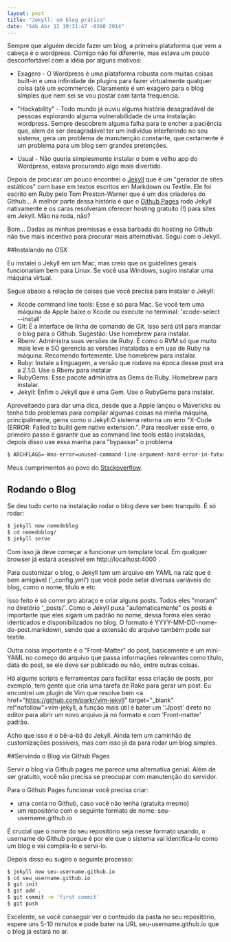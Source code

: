 ```yaml
---
layout: post
title: "Jekyll: um blog prático"
date: "Sáb Abr 12 19:31:47 -0300 2014"
---
```


Sempre que alguém decide fazer um blog, a primeira plataforma que vem a cabeça é o wordpress. Comigo não foi diferente, mas estava um pouco desconfortável com a idéia por alguns motivos:

* Exagero - O Wordpress é uma plataforma robusta com muitas coisas built-in e uma infinidade de plugins para fazer virtualmente qualquer coisa (até um ecommerce). Claramente é um exagero para o blog simples que nem sei se vou postar com tanta frequencia.

+ "Hackability" - Todo mundo já ouviu alguma história desagradável de pessoas explorando alguma vulnerabilidade de uma instalação wordpress. Sempre descobrem alguma falha para te encher a paciência que, alem de ser  desagradável ter um indivíduo interferindo no seu  sistema, gera um problema de manutenção constante, que certamente é um problema para um blog sem grandes pretenções.

+ Usual - Não queria simplesmente instalar o bom e velho app do Wordpress, estava procurando algo mais divertido.

Depois de procurar um pouco encontrei o <a href="http://jekyllrb.com/" target="_blank" title="jekyll" rel="nofollow">Jekyll</a> que é um "gerador de sites estáticos" com base em textos escritos em Markdown ou Textile. Ele foi escrito em Ruby pelo Tom Preston-Warner que é um dos criadores do Github... A melhor parte dessa história é que o <a href="http://github.io/" target="_blank" rel="nofollow" title="Github pages">Github Pages</a> roda Jekyll nativamente e os caras resolveram oferecer hosting gratuito (!) para sites em Jekyll. Mão na roda, não?

Bom... Dadas as minhas premissas e essa barbada do hosting no Github não tive mais incentivo para procurar mais alternativas. Segui com o Jekyll.


##Instalando no OSX

Eu instalei o Jekyll em um Mac, mas creio que os guidelines gerais funcionariam bem para Linux. Se você usa Windows, sugiro instalar uma máquina virtual.

Segue abaixo a relação de coisas que você precisa para instalar o Jekyll:

* Xcode command line tools: Esse é só para Mac. Se você tem uma máquina da Apple baixe o Xcode ou execute no terminal: 'xcode-select --install'
* Git: É a interface de linha de comando de Git. Isso será útil para mandar o blog para o Github. Sugestão: Use homebrew para instalar.
* Rbenv: Administra suas versões de Ruby. É como o RVM só que muito mais leve e SÓ gerencia as versões instaladas e em uso de Ruby na máquina. Recomendo fortemente. Use homebrew para instalar.
* Ruby: Instale a linguagem, a versão que rodava na época desse post era a 2.1.0. Use o Rbenv para instalar
* RubyGems: Esse pacote administra as Gems de Ruby. Homebrew para instalar.
* Jekyll: Enfim o Jekyll que é uma Gem. Use o RubyGems para instalar.

Aproveitando para dar uma dica, desde que a Apple lançou o Mavericks eu tenho tido problemas para compilar algumas coisas na minha máquina, principalmente, gems como o Jekyll.O sistema retorna um erro "X-Code (ERROR: Failed to build gem native extension.". Para resolver esse erro, o primeiro passo é garantir que as command line tools estão instaladas, depois disso use essa manha para "bypassar" o problema 

~~~ bash
$ ARCHFLAGS=-Wno-error=unused-command-line-argument-hard-error-in-future gem install jekyll
~~~

Meus cumprimentos ao povo do <a href="http://stackoverflow.com/questions/22352838/ruby-gem-install-json-fails-on-mavericks-and-xcode-5-1-unknown-argument-mul" rel="nofollow" target="_blank">Stackoverflow</a>.


## Rodando o Blog

Se deu tudo certo na instalação rodar o blog deve ser bem tranquilo. É só rodar:

~~~ bash
$ jekyll new nomedoblog
$ cd nomedoblog/
$ jekyll serve
~~~

Com isso já deve começar a funcionar um template local. Em qualquer browser já estará acessível em http://localhost:4000 .

Para customizar o blog, o Jekyll tem um arquivo em YAML na raiz que é bem amigável ('_config.yml') que você pode setar diversas variáveis do blog, como o nome, título e etc.

Isso feito é só correr pro abraço e criar alguns posts. Todos eles "moram" no diretório '_posts/'. Como o Jekyll puxa "automaticamente" os posts é importante que eles sigam um padrão no nome, dessa forma eles serão identicados e disponibilizados no blog. O formato é YYYY-MM-DD-nome-do-post.markdown, sendo que a extensão do arquivo também pode ser textile.

Outra coisa importante é o "Front-Matter" do post, basicamente é um mini-YAML no começo do arquivo que passa informações relevantes como título, data do post, se ele deve ser publicado ou não, entre outras coisas.

Há algums scripts e ferramentas para facilitar essa criação de posts, por exemplo, tem gente que cria uma tarefa de Rake para gerar um post. Eu encontrei um plugin de Vim que resolve bem <a href="https://github.com/parkr/vim-jekyll" target="_blank" rel"nofollow">vim-jekyll</a>, a função mais útil é bater um ':Jpost' direto no editor para abrir um novo arquivo já no formato e com 'Front-matter' padrão.


Acho que isso é o bê-a-bá do Jekyll. Ainda tem um caminhão de customizações possíveis, mas com isso já da para rodar um blog simples.


##Servindo o Blog via Github Pages

Servir o blog via Github pages me parece uma alternativa genial. Além de ser gratuito, você não precisa se preocupar com manutenção do servidor.

Para o Github Pages funcionar você precisa criar:

* uma conta no Github, caso você não tenha (gratuita mesmo) 
* um repositório com o seguinte formato de nome: seu-username.github.io

É crucial que o nome do seu repositório seja nesse formato usando, o username do Github porque é por ele que o sistema vai identifica-lo como um blog e vai compila-lo e servi-lo.

Depois disso eu sugiro o seguinte processo:

~~~ bash
$ jekyll new seu-username.github.io
$ cd seu_username.github.io
$ git init
$ git add .
$ git commit -m 'first commit'
$ git push
~~~

Excelente, se você conseguir ver o conteúdo da pasta no seu repositório, espere uns 5-10 minutos e pode bater na URL seu-username.github.io que o blog já estará no ar.
